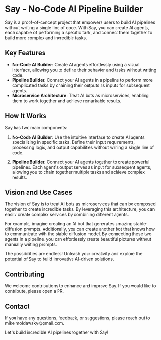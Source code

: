 # Say - No-Code AI Pipeline Builder

Say is a proof-of-concept project that empowers users to build AI pipelines without writing a single line of code. With Say, you can create AI agents, each capable of performing a specific task, and connect them together to build more complex and incredible tasks.

## Key Features

- **No-Code AI Builder**: Create AI agents effortlessly using a visual interface, allowing you to define their behavior and tasks without writing code.
- **Pipeline Builder**: Connect your AI agents in a pipeline to perform more complicated tasks by chaining their outputs as inputs for subsequent agents.
- **Microservice Architecture**: Treat AI bots as microservices, enabling them to work together and achieve remarkable results.

## How It Works

Say has two main components:

1. **No-Code AI Builder**: Use the intuitive interface to create AI agents specializing in specific tasks. Define their input requirements, processing logic, and output capabilities without writing a single line of code.

2. **Pipeline Builder**: Connect your AI agents together to create powerful pipelines. Each agent's output serves as input for subsequent agents, allowing you to chain together multiple tasks and achieve complex results.

## Vision and Use Cases

The vision of Say is to treat AI bots as microservices that can be composed together to create incredible tasks. By leveraging this architecture, you can easily create complex services by combining different agents.

For example, imagine creating an AI bot that generates amazing stable-diffusion prompts. Additionally, you can create another bot that knows how to communicate with the stable diffusion model. By connecting these two agents in a pipeline, you can effortlessly create beautiful pictures without manually writing prompts.

The possibilities are endless! Unleash your creativity and explore the potential of Say to build innovative AI-driven solutions.

## Contributing

We welcome contributions to enhance and improve Say. If you would like to contribute, please open a PR.

## Contact

If you have any questions, feedback, or suggestions, please reach out to [mike.moldawsky@gmail.com](mailto:mike.moldawsky@gmail.com).

Let's build incredible AI pipelines together with Say!

